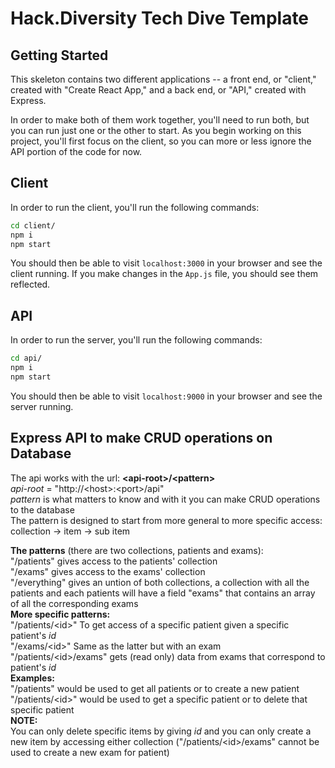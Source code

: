 # Hack.Diversity Tech Dive Template

## Getting Started

This skeleton contains two different applications -- a front end, or "client," created with "Create React App," and a back end, or "API," created with Express. 

In order to make both of them work together, you'll need to run both, but you can run just one or the other to start. As you begin working on this project, you'll first focus on the client, so you can more or less ignore the API portion of the code for now.

## Client
In order to run the client, you'll run the following commands:

```bash
cd client/
npm i
npm start
```

You should then be able to visit `localhost:3000` in your browser and see the client running. If you make changes in the `App.js` file, you should see them reflected.

## API
In order to run the server, you'll run the following commands:

```bash
cd api/
npm i
npm start
```

You should then be able to visit `localhost:9000` in your browser and see the server running.

## Express API to make CRUD operations on Database
The api works with the url: **\<api-root\>/\<pattern\>**<br>
*api-root* = "http://\<host\>:\<port\>/api"<br>
*pattern* is what matters to know and with it you can make CRUD operations to the database<br>
The pattern is designed to start from more general to more specific access: collection -\> item -\> sub item<br>

**The patterns** (there are two collections, patients and exams):<br>
"/patients" gives access to the patients' collection<br>
"/exams" gives access to the exams' collection<br>
"/everything" gives an untion of both collections, a collection with all the patients and each patients will have a field "exams" that contains an array of all the corresponding exams<br>
**More specific patterns:**<br>
"/patients/\<id\>" To get access of a specific patient given a specific patient's *id*<br>
"/exams/\<id\>" Same as the latter but with an exam<br>
"/patients/\<id\>/exams" gets (read only) data from exams that correspond to patient's *id*<br>
**Examples:**<br>
"/patients" would be used to get all patients or to create a new patient <br>
"/patients/\<id\>" would be used to get a specific patient or to delete that specific patient<br>
**NOTE:**<br>
You can only delete specific items by giving *id* and you can only create a new item by accessing either collection ("/patients/\<id\>/exams" cannot be used to create a new exam for patient)
